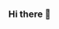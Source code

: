### Hi there 👋

<!--
**JoaquinLuengas/JoaquinLuengas** is a ✨ _special_ ✨ repository because its `README.md` (this file) appears on your GitHub profile.
- 😄 Pronouns:He/him
- I am a speedcuber and have been cubing for over a year now
- I also like playing video games in my free time
